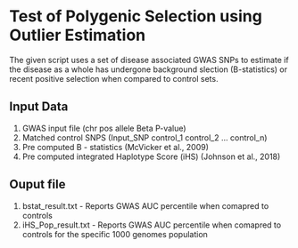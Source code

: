 # Test of Polygenic Selection using Outlier Estimation

The given script uses a set of disease associated GWAS SNPs to estimate if the disease as a whole has undergone background slection (B-statistics) or recent positive selection when compared to control sets.

## Input Data
1. GWAS input file (chr  pos  allele  Beta  P-value)
2. Matched control SNPS (Input_SNP  control_1  control_2  ...  control_n)
3. Pre computed B - statistics (McVicker et al., 2009)
4. Pre computed integrated Haplotype Score (iHS) (Johnson et al., 2018)

## Ouput file
1. bstat_result.txt - Reports GWAS AUC percentile when comapred to controls
2. iHS_Pop_result.txt - Reports GWAS AUC percentile when comapred to controls for the specific 1000 genomes population
